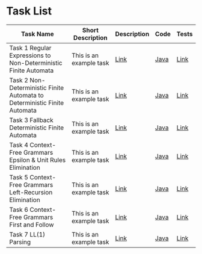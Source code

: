 # Task List

| Task Name | Short Description | Description | Code | Tests |
| --- | --- | --- | --- | --- |
| Task 1 Regular Expressions to Non-Deterministic Finite Automata | This is an example task | [Link](https://github.com/mahmoudjobeel1/Compilers-Lab-Tasks/tree/master/src/main/java/csen1002/main/task3) | [Java](https://github.com/mahmoudjobeel1/Compilers-Lab-Tasks/tree/master/src/main/java/csen1002/main/task1) | [Link](https://github.com/mahmoudjobeel1/Compilers-Lab-Tasks/tree/master/src/main/java/csen1002/tests/task1) |
| Task 2 Non-Deterministic Finite Automata to Deterministic Finite Automata | This is an example task | [Link](https://github.com/mahmoudjobeel1/Compilers-Lab-Tasks/blob/master/src/main/java/csen1002/descriptions/Task%202%20Non-Deterministic%20Finite%20Automata%20to%20Deterministic%20Finite%20Automata.pdf) | [Java](https://github.com/mahmoudjobeel1/Compilers-Lab-Tasks/tree/master/src/main/java/csen1002/main/task2) | [Link](https://github.com/mahmoudjobeel1/Compilers-Lab-Tasks/tree/master/src/main/java/csen1002/tests/task2) |
| Task 3 Fallback Deterministic Finite Automata | This is an example task | [Link](https://github.com/mahmoudjobeel1/Compilers-Lab-Tasks/blob/master/src/main/java/csen1002/descriptions/Task%203%20Fallback%20Deterministic%20Finite%20Automata.pdf) | [Java](https://github.com/mahmoudjobeel1/Compilers-Lab-Tasks/tree/master/src/main/java/csen1002/main/task3) | [Link](https://github.com/mahmoudjobeel1/Compilers-Lab-Tasks/tree/master/src/main/java/csen1002/tests/task3) |
| Task 4 Context-Free Grammars Epsilon & Unit Rules Elimination | This is an example task | [Link](https://github.com/mahmoudjobeel1/Compilers-Lab-Tasks/blob/master/src/main/java/csen1002/descriptions/Task%204%20Context-Free%20Grammars%20Epsilon%20%26%20Unit%20Rules%20Elimination.pdf) | [Java](https://github.com/mahmoudjobeel1/Compilers-Lab-Tasks/tree/master/src/main/java/csen1002/main/task4) | [Link](https://github.com/mahmoudjobeel1/Compilers-Lab-Tasks/tree/master/src/main/java/csen1002/tests/task4) |
| Task 5 Context-Free Grammars Left-Recursion Elimination | This is an example task | [Link](https://github.com/mahmoudjobeel1/Compilers-Lab-Tasks/blob/master/src/main/java/csen1002/descriptions/Task%205%20Context-Free%20Grammars%20Left-Recursion%20Elimination.pdf) | [Java](https://github.com/mahmoudjobeel1/Compilers-Lab-Tasks/tree/master/src/main/java/csen1002/main/task5) | [Link](https://github.com/mahmoudjobeel1/Compilers-Lab-Tasks/tree/master/src/main/java/csen1002/tests/task5) |
| Task 6 Context-Free Grammars First and Follow | This is an example task | [Link](https://github.com/mahmoudjobeel1/Compilers-Lab-Tasks/blob/master/src/main/java/csen1002/descriptions/Task%206%20Context-Free%20Grammars%20First%20and%20Follow.pdf) | [Java](https://github.com/mahmoudjobeel1/Compilers-Lab-Tasks/tree/master/src/main/java/csen1002/main/task6) | [Link](https://github.com/mahmoudjobeel1/Compilers-Lab-Tasks/tree/master/src/main/java/csen1002/tests/task6) |
| Task 7 LL(1) Parsing | This is an example task | [Link](https://github.com/mahmoudjobeel1/Compilers-Lab-Tasks/blob/master/src/main/java/csen1002/descriptions/Task%207%20LL(1)%20Parsing.pdf) | [Java](https://github.com/mahmoudjobeel1/Compilers-Lab-Tasks/tree/master/src/main/java/csen1002/main/task7) | [Link](https://github.com/mahmoudjobeel1/Compilers-Lab-Tasks/tree/master/src/main/java/csen1002/tests/task7) |

